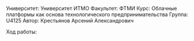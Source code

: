 Университет: Университет ИТМО
Факультет: ФТМИ
Курс: Облачные платформы как основа технологического предпринимательства
Группа: U4125
Автор: Крестьянов Арсений Александрович

Ход работы:
